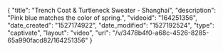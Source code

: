 {
    "title": "Trench Coat & Turtleneck Sweater - Shanghai",
    "description": "Pink blue matches the color of spring.",
    "videoid": "164251356",
    "date_created": "1527174922",
    "date_modified": "1527192524",
    "type": "captivate",
    "layout": "video",
    "url": "\/v\/3478b4f0-a68c-4526-8285-65a990facd82\/164251356"
}